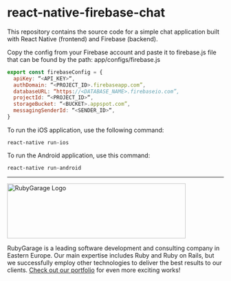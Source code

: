 # react-native-firebase-chat
This repository contains the source code for a simple chat application built with React Native (frontend) and Firebase (backend).

Copy the config from your Firebase account and paste it to firebase.js file that can be found by the path: app/configs/firebase.js 

```javascript
export const firebaseConfig = {
  apiKey: “<API_KEY>“,
  authDomain: “<PROJECT_ID>.firebaseapp.com”,
  databaseURL: “https://<DATABASE_NAME>.firebaseio.com”,
  projectId: “<PROJECT_ID>“,
  storageBucket: “<BUCKET>.appspot.com”,
  messagingSenderId: “<SENDER_ID>“,
}
```

To run the iOS application, use the following command:

```
react-native run-ios
```

To run the Android application, use this command:

```
react-native run-android
```
***
<a href="https://rubygarage.org/"><img src="https://rubygarage.s3.amazonaws.com/assets/assets/rg_color_logo_horizontal-919afc51a81d2e40cb6a0b43ee832e3fcd49669d06785156d2d16fd0d799f89e.png" alt="RubyGarage Logo" width="415" height="128"></a>

RubyGarage is a leading software development and consulting company in Eastern Europe. Our main expertise includes Ruby and Ruby on Rails, but we successfully employ other technologies to deliver the best results to our clients. [Check out our portfolio](https://rubygarage.org/portfolio) for even more exciting works!
